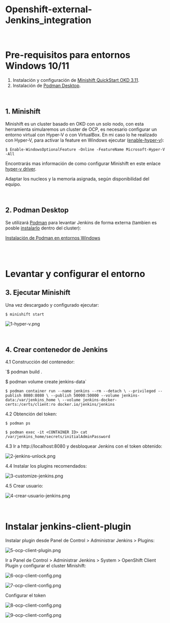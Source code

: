 # Openshift-external-Jenkins_integration
<br />

# Pre-requisitos para entornos Windows 10/11

1. Instalación y configuración de [Minishift QuickStart OKD 3.11](https://docs.okd.io/3.11/minishift/getting-started/quickstart.html).
2. Instalación de [Podman Desktop](https://github.com/containers/podman/blob/main/docs/tutorials/podman-for-windows.md).

<br />

## 1. Minishift

Minishift es un cluster basado en OKD con un solo nodo, con esta herramienta simularemos un cluster de OCP, es necesario configurar un entorno virtual con Hyper-V o con VirtualBox.
En mi caso lo he realizado con Hyper-V, para activar la feature en Windows ejecutar ([enable-hyper-v](https://learn.microsoft.com/en-us/virtualization/hyper-v-on-windows/quick-start/enable-hyper-v)):


`$ Enable-WindowsOptionalFeature -Online -FeatureName Microsoft-Hyper-V -All`

Encontrarás mas información de como configurar Minishift en este enlace [hyper-v driver](https://docs.okd.io/3.11/minishift/getting-started/setting-up-virtualization-environment.html#setting-up-hyper-v-driver).

Adaptar los nucleos y la memoria asignada, según disponibilidad del equipo.

<br />

## 2. Podman Desktop

Se utilizará [Podman](https://podman.io/whatis.html) para levantar Jenkins de forma externa (tambien es posble [instalarlo](https://cloud.redhat.com/blog/deploy-jenkins-pipelines-in-openshift-4-with-openshift-container-storage-4) dentro del cluster):

[Instalación de Podman en entornos Windows](https://github.com/containers/podman/blob/main/docs/tutorials/podman-for-windows.md)

<br />
<br />

# Levantar y configurar el entorno


## 3. Ejecutar Minishift

Una vez descargado y configurado ejecutar:

`$ minishift start`

![1-hyper-v.png](https://github.com/VictorGil-Ops/Openshift-external-Jenkins_integration/blob/main/images/1-hyper-v.png)

<br />

## 4. Crear contenedor de Jenkins

4.1 Construcción del contenedor:

`$ podman build .

$ podman volume create jenkins-data`

`$ podman container run --name jenkins --rm --detach \
--privileged --publish 8080:8080 \
--publish 50000:50000 --volume jenkins-data:/var/jenkins_home \
--volume jenkins-docker-certs:/certs/client:ro docker.io/jenkins/jenkins`

4.2 Obtención del token:

`$ podman ps`

`$ podman exec -it <CONTAINER ID> cat /var/jenkins_home/secrets/initialAdminPassword`

4.3 Ir a http://localhost:8080 y desbloquear Jenkins con el token obtenido:

![2-jenkins-unlock.png](https://github.com/VictorGil-Ops/Openshift-external-Jenkins_integration/blob/main/images/2-jenkins-unlock.png)

4.4 Instalar los plugins recomendados:

![3-customize-jenkins.png](https://github.com/VictorGil-Ops/Openshift-external-Jenkins_integration/blob/main/images/3-customize-jenkins.png)

4.5 Crear usuario:

![4-crear-usuario-jenkins.png](https://github.com/VictorGil-Ops/Openshift-external-Jenkins_integration/blob/main/images/4-crear-usuario-jenkins.png)

<br />

# Instalar jenkins-client-plugin

Instalar plugin desde Panel de Control > Administrar Jenkins > Plugins:

![5-ocp-client-plugin.png](https://github.com/VictorGil-Ops/Openshift-external-Jenkins_integration/blob/main/images/5-ocp-client-plugin.png)

Ir a Panel de Control > Administrar Jenkins > System > OpenShift Client Plugin y configurar el cluster Minishift:

![6-ocp-client-config.png](https://github.com/VictorGil-Ops/Openshift-external-Jenkins_integration/blob/main/images/6-ocp-client-config.png)

![7-ocp-client-config.png](https://github.com/VictorGil-Ops/Openshift-external-Jenkins_integration/blob/main/images/7-ocp-client-config.png)

Configurar el token

![8-ocp-client-config.png](https://github.com/VictorGil-Ops/Openshift-external-Jenkins_integration/blob/main/images/8-ocp-client-config.png)

![9-ocp-client-config.png](https://github.com/VictorGil-Ops/Openshift-external-Jenkins_integration/blob/main/images/9-ocp-client-config.png)

